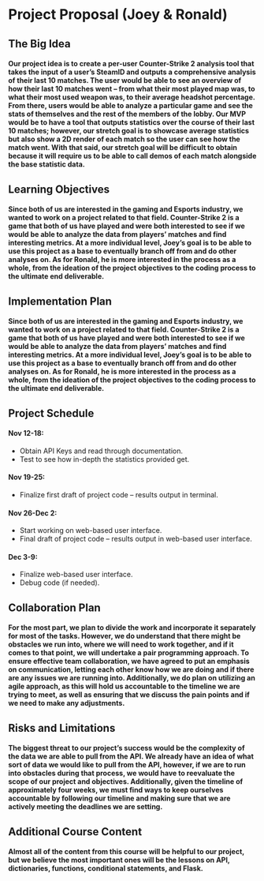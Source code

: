# Project Proposal (Joey & Ronald)

## The Big Idea
#### Our project idea is to create a per-user Counter-Strike 2 analysis tool that takes the input of a user’s SteamID and outputs a comprehensive analysis of their last 10 matches. The user would be able to see an overview of how their last 10 matches went – from what their most played map was, to what their most used weapon was, to their average headshot percentage. From there, users would be able to analyze a particular game and see the stats of themselves and the rest of the members of the lobby. Our MVP would be to have a tool that outputs statistics over the course of their last 10 matches; however, our stretch goal is to showcase average statistics but also show a 2D render of each match so the user can see how the match went. With that said, our stretch goal will be difficult to obtain because it will require us to be able to call demos of each match alongside the base statistic data. 

## Learning Objectives
#### Since both of us are interested in the gaming and Esports industry, we wanted to work on a project related to that field. Counter-Strike 2 is a game that both of us have played and were both interested to see if we would be able to analyze the data from players’ matches and find interesting metrics. At a more individual level, Joey’s goal is to be able to use this project as a base to eventually branch off from and do other analyses on. As for Ronald, he is more interested in the process as a whole, from the ideation of the project objectives to the coding process to the ultimate end deliverable. 

## Implementation Plan
#### Since both of us are interested in the gaming and Esports industry, we wanted to work on a project related to that field. Counter-Strike 2 is a game that both of us have played and were both interested to see if we would be able to analyze the data from players’ matches and find interesting metrics. At a more individual level, Joey’s goal is to be able to use this project as a base to eventually branch off from and do other analyses on. As for Ronald, he is more interested in the process as a whole, from the ideation of the project objectives to the coding process to the ultimate end deliverable. 

## Project Schedule
#### Nov 12-18:  
+ Obtain API Keys and read through documentation. 
+ Test to see how in-depth the statistics provided get. 

#### Nov 19-25: 
+ Finalize first draft of project code – results output in terminal. 

#### Nov 26-Dec 2:  
+ Start working on web-based user interface. 
+ Final draft of project code – results output in web-based user interface. 

#### Dec 3-9: 
+ Finalize web-based user interface. 
+ Debug code (if needed). 

## Collaboration Plan
#### For the most part, we plan to divide the work and incorporate it separately for most of the tasks. However, we do understand that there might be obstacles we run into, where we will need to work together, and if it comes to that point, we will undertake a pair programming approach. To ensure effective team collaboration, we have agreed to put an emphasis on communication, letting each other know how we are doing and if there are any issues we are running into. Additionally, we do plan on utilizing an agile approach, as this will hold us accountable to the timeline we are trying to meet, as well as ensuring that we discuss the pain points and if we need to make any adjustments. 

## Risks and Limitations
#### The biggest threat to our project’s success would be the complexity of the data we are able to pull from the API. We already have an idea of what sort of data we would like to pull from the API, however, if we are to run into obstacles during that process, we would have to reevaluate the scope of our project and objectives. Additionally, given the timeline of approximately four weeks, we must find ways to keep ourselves accountable by following our timeline and making sure that we are actively meeting the deadlines we are setting. 

## Additional Course Content
#### Almost all of the content from this course will be helpful to our project, but we believe the most important ones will be the lessons on API, dictionaries, functions, conditional statements, and Flask.  